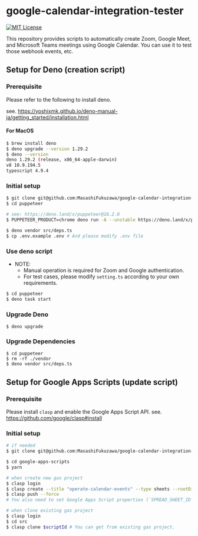 # google-calendar-integration-tester

[![MIT License](http://img.shields.io/badge/license-MIT-blue.svg?style=flat)](LICENSE.md)

This repository provides scripts to automatically create Zoom, Google Meet, and Microsoft Teams meetings using Google Calendar.
You can use it to test those webhook events, etc.

## Setup for Deno (creation script)

### Prerequisite

Please refer to the following to install deno.

see. https://yoshixmk.github.io/deno-manual-ja/getting_started/installation.html

#### For MacOS

```sh
$ brew install deno
$ deno upgrade --version 1.29.2
$ deno --version
deno 1.29.2 (release, x86_64-apple-darwin)
v8 10.9.194.5
typescript 4.9.4
```

### Initial setup

```sh
$ git clone git@github.com:MasashiFukuzawa/google-calendar-integration-tester.git
$ cd puppeteer

# see: https://deno.land/x/puppeteer@16.2.0
$ PUPPETEER_PRODUCT=chrome deno run -A --unstable https://deno.land/x/puppeteer@16.2.0/install.ts

$ deno vendor src/deps.ts
$ cp .env.example .env # And please modify .env file
```

### Use deno script

- NOTE:
  - Manual operation is required for Zoom and Google authentication.
  - For test cases, please modify `setting.ts` according to your own
    requirements.

```sh
$ cd puppeteer
$ deno task start
```

### Upgrade Deno

```
$ deno upgrade
```

### Upgrade Dependencies

```
$ cd puppeteer
$ rm -rf ./vendor
$ deno vendor src/deps.ts
```

## Setup for Google Apps Scripts (update script)

### Prerequisite

Please install `clasp` and enable the Google Apps Script API.
see. https://github.com/google/clasp#install

### Initial setup

```sh
# if needed
$ git clone git@github.com:MasashiFukuzawa/google-calendar-integration-tester.git

$ cd google-apps-scripts
$ yarn

# when create new gas project
$ clasp login
$ clasp create --title "operate-calendar-events" --type sheets --rootDir ./src
$ clasp push --force
# You also need to set Google Apps Script properties (`SPREAD_SHEET_ID` and `PARTICIPANT_EMAIL`).

# when clone existing gas project
$ clasp login
$ cd src
$ clasp clone $scriptId # You can get from existing gas project.
```
